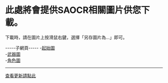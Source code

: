# 此處將會提供SAOCR相關圖片供您下載。     
下載時，請在圖片上按滑鼠右鍵，選擇「另存圖片為...」即可。

-----子網頁-----
-[起始圖](https://github.com/RaenonX/SAOCR-Pictures/tree/Startup-Pictures/supic)     
-[武器圖](https://github.com/RaenonX/SAOCR-Pictures/tree/Startup-Pictures/weapon)    
-[角色圖](https://github.com/RaenonX/SAOCR-Pictures/tree/Startup-Pictures/chara)      

--------------------------------------------------------------------
[查看更新請點此](https://github.com/RaenonX/SAOCR-Pictures/commits/Startup-Pictures)
